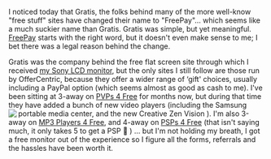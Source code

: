 I noticed today that Gratis, the folks behind many of the more well-know "free stuff" sites have changed their name to "FreePay"... which seems like a much suckier name than Gratis. Gratis was simple, but yet meaningful. [FreePay](http://pcs.freepay.com/?r=15127916) starts with the right word, but it doesn't even make sense to me; I bet there was a legal reason behind the change.

Gratis was the company behind the free flat screen site through which I received [my Sony LCD monitor](http://blogs.duncanmackenzie.net/duncanma/archive/2005/04/27/1400.aspx), but the only sites I still follow are those run by OfferCentric, because they offer a wider range of &#8216;gift' choices, usually including a PayPal option (which seems almost as good as cash to me). I've been sitting at 3-away on [PVPs 4 Free](http://www.pvps4free.com/default.aspx?r=160508) for months now, but during that time they have added a bunch of new video players (including the Samsung portable media center, and the new Creative Zen Vision <img src="http://www.pvps4free.com/images/products/139.jpg" align="left" />). I'm also 3-away on [MP3 Players 4 Free](http://www.mp3players4free.com/default.aspx?r=206786), and 4-away on [PSPs 4 Free](http://www.psps4free.com/default.aspx?r=315551) (that isn't saying much, it only takes 5 to get a PSP 🙂 ) ... but I'm not holding my breath, I got a free monitor out of the experience so I figure all the forms, referrals and the hassles have been worth it.